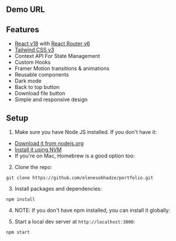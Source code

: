 ## Demo URL

## Features

- [React v18](https://reactjs.org) with [React Router v6](https://reactrouter.com)
- [Tailwind CSS v3](https://tailwindcss.com)
- Context API For State Management
- Custom Hooks
- Framer Motion transitions & animations
- Reusable components
- Dark mode
- Back to top button
- Download file button
- Simple and responsive design

## Setup

1. Make sure you have Node JS installed. If you don't have it:

- [Download it from nodejs.org](https://nodejs.org)
- [Install it using NVM ](https://github.com/nvm-sh/nvm)
- If you're on Mac, Homebrew is a good option too:

2. Clone the repo:

```
git clone https://github.com/elenesokhadze/portfolio.git
```

3. Install packages and dependencies:

```
npm install
```

4. NOTE: If you don't have npm installed, you can install it globally:

5. Start a local dev server at `http://localhost:3000`:

```
npm start
```
